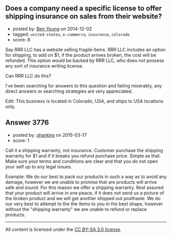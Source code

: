 ## Does a company need a specific license to offer shipping insurance on sales from their website?

- posted by: [Ben Young](https://stackexchange.com/users/5279440/ben-young) on 2014-12-02
- tagged: `united-states`, `e-commerce`, `insurance`, `colorado`
- score: 8

Say RRR LLC has a website selling fragile items.  RRR LLC includes an option for shipping, to add on $1, if the product arrives broken, the cost will be refunded.  This option would be backed by RRR LLC, who does not possess any sort of insurance writing license.

Can RRR LLC do this?

I've been searching for answers to this question and failing miserably, any direct answers or searching strategies are very appreciated.

Edit: This business is located in Colorado, USA, and ships to USA locations only.


## Answer 3776

- posted by: [oharkins](https://stackexchange.com/users/1422371/oharkins) on 2015-03-17
- score: 1

Call it a shipping warranty, not insurance. Customer purchase the shipping warranty for $1 and if it breaks you refund purchase price. Simple as that. Make sure your terms and conditions are clear and that you do not open your self up to any legal issues.

Example: We do our best to pack our products in such a way as to avoid any damage, however we are unable to promise that are products will arrive safe and sound. For this reason we offer a shipping warranty. Rest assured that your product will arrive in one peace, if it does not send us a picture of the broken product and we will get another shipped out posthaste. We do our very best to attempt to the the items to you in the best shape, however without the "shipping warranty" we are unable to refund or replace products.



---

All content is licensed under the [CC BY-SA 3.0 license](https://creativecommons.org/licenses/by-sa/3.0/).
